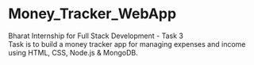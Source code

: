 # Money_Tracker_WebApp
Bharat Internship for Full Stack Development - Task 3 
<br>
Task is to build a money tracker app for managing expenses and income using HTML, CSS, Node.js & MongoDB.
